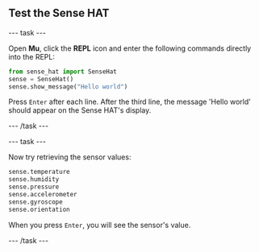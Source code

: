 ## Test the Sense HAT

--- task ---

Open **Mu**, click the **REPL** icon and enter the following commands directly into the REPL:

```python
from sense_hat import SenseHat
sense = SenseHat()
sense.show_message("Hello world")
```

Press `Enter` after each line. After the third line, the message 'Hello world' should appear on the Sense HAT's display.

--- /task ---

--- task ---

Now try retrieving the sensor values:

```python
sense.temperature
sense.humidity
sense.pressure
sense.accelerometer
sense.gyroscope
sense.orientation
```

When you press `Enter`, you will see the sensor's value.

--- /task ---

